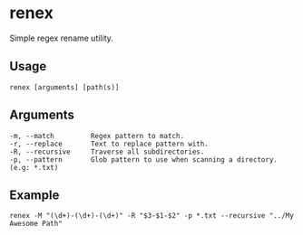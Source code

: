 # renex
Simple regex rename utility.

## Usage
```renex [arguments] [path(s)]```

## Arguments
```
-m, --match         Regex pattern to match.
-r, --replace       Text to replace pattern with.
-R, --recursive     Traverse all subdirectories.
-p, --pattern       Glob pattern to use when scanning a directory. (e.g: *.txt)
```

## Example
```renex -M "(\d+)-(\d+)-(\d+)" -R "$3-$1-$2" -p *.txt --recursive "../My Awesome Path"```
